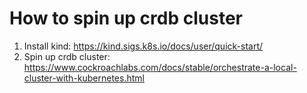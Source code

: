 # How to spin up crdb cluster
1. Install kind: https://kind.sigs.k8s.io/docs/user/quick-start/
2. Spin up crdb cluster: https://www.cockroachlabs.com/docs/stable/orchestrate-a-local-cluster-with-kubernetes.html
